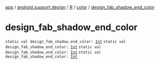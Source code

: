 [app](../../../index.md) / [android.support.design](../../index.md) / [R](../index.md) / [color](index.md) / [design_fab_shadow_end_color](.)

# design_fab_shadow_end_color

`static val design_fab_shadow_end_color: `[`Int`](https://kotlinlang.org/api/latest/jvm/stdlib/kotlin/-int/index.html)
`static val design_fab_shadow_end_color: `[`Int`](https://kotlinlang.org/api/latest/jvm/stdlib/kotlin/-int/index.html)
`static val design_fab_shadow_end_color: `[`Int`](https://kotlinlang.org/api/latest/jvm/stdlib/kotlin/-int/index.html)
`static val design_fab_shadow_end_color: `[`Int`](https://kotlinlang.org/api/latest/jvm/stdlib/kotlin/-int/index.html)